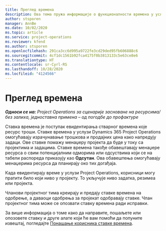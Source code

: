 ```yaml
---
title: Преглед времена
description: Ова тема пружа информације о функционалности времена у услузи Dynamics 365 Project Operations.
author: stsporen
manager: AnnBe
ms.date: 10/02/2020
ms.topic: article
ms.service: project-operations
ms.reviewer: kfend
ms.author: stsporen
ms.openlocfilehash: 291ca3cc6d995a9722fe3cd29ded95fb606888c6
ms.sourcegitcommit: 4cf1dc1561b92fca4175f0b3813133c5e63ce8e6
ms.translationtype: HT
ms.contentlocale: sr-Cyrl-RS
ms.lasthandoff: 10/28/2020
ms.locfileid: "4124566"
---
```

# <a name="time-overview"></a>Преглед времена

_**Односи се на:** Project Operations за сценарије засноване на ресурсима/без залиха, једноставна примена – од погодбе до профактуре_

Ставка времена је поступак евидентирања стварног времена које ресурс троши. Ставке времена у услузи Dynamics 365 Project Operations омогућавају израчунавање трошкова и продајних цена како напредују задаци. Ове ставке помажу менаџеру пројекта да буде у току са пројектима и задацима. Ставке времена такође обавештавају менаџере ресурса о свим потенцијалним одморима или одсуствима који се на табели распореда приказују као **Одсутан**. Ова обавештења омогућавају менаџерима ресурса да планирају око тих догађаја.

Када евидентирају време у услузи Project Operations, корисници могу пратити било који ниво у пројекту. То укључује ниво задатка, резимеа или пројекта.

Чланови пројектног тима креирају и предају ставке времена на одобрење, а даваоци одобрења за пројекат одобравају ставке. Члан пројектног тима може се опозвати ставку времена ради исправки.

За више информација о томе како да направите, пошаљете или опозовете ставку и друге алате који ће вам помоћи да попуните извештај, погледајте [Понашање корисника ставке времена](ui-behavior-time.md).

